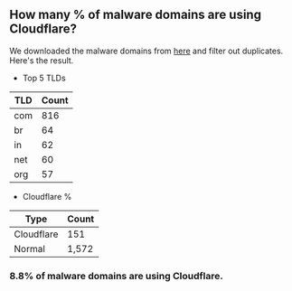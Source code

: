 ## How many % of malware domains are using Cloudflare?


We downloaded the malware domains from [here](https://urlhaus.abuse.ch) and filter out duplicates.
Here's the result.


[//]: # (start replacement)


- Top 5 TLDs

| TLD | Count |
| --- | --- |
| com | 816 |
| br | 64 |
| in | 62 |
| net | 60 |
| org | 57 |


- Cloudflare %

| Type | Count |
| --- | --- |
| Cloudflare | 151 |
| Normal | 1,572 |


### 8.8% of malware domains are using Cloudflare.